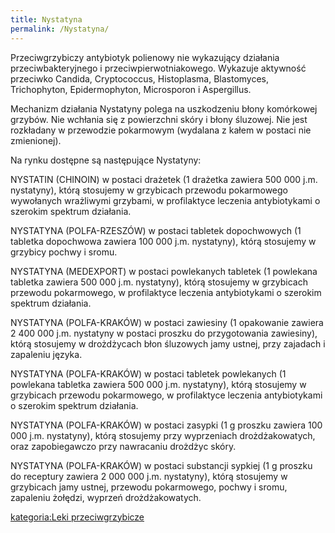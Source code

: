 ```yaml
---
title: Nystatyna
permalink: /Nystatyna/
---
```


Przeciwgrzybiczy antybiotyk polienowy nie wykazujący działania przeciwbakteryjnego i przeciwpierwotniakowego. Wykazuje aktywność przeciwko Candida, Cryptococcus, Histoplasma, Blastomyces, Trichophyton, Epidermophyton, Microsporon i Aspergillus.

Mechanizm działania Nystatyny polega na uszkodzeniu błony komórkowej grzybów. Nie wchłania się z powierzchni skóry i błony śluzowej. Nie jest rozkładany w przewodzie pokarmowym (wydalana z kałem w postaci nie zmienionej).

Na rynku dostępne są następujące Nystatyny:

NYSTATIN (CHINOIN) w postaci drażetek (1 drażetka zawiera 500 000 j.m. nystatyny), którą stosujemy w grzybicach przewodu pokarmowego wywołanych wrażliwymi grzybami, w profilaktyce leczenia antybiotykami o szerokim spektrum działania.

NYSTATYNA (POLFA-RZESZÓW) w postaci tabletek dopochwowych (1 tabletka dopochwowa zawiera 100 000 j.m. nystatyny), którą stosujemy w grzybicy pochwy i sromu.

NYSTATYNA (MEDEXPORT) w postaci powlekanych tabletek (1 powlekana tabletka zawiera 500 000 j.m. nystatyny), którą stosujemy w grzybicach przewodu pokarmowego, w profilaktyce leczenia antybiotykami o szerokim spektrum działania.

NYSTATYNA (POLFA-KRAKÓW) w postaci zawiesiny (1 opakowanie zawiera 2 400 000 j.m. nystatyny w postaci proszku do przygotowania zawiesiny), którą stosujemy w drożdżycach błon śluzowych jamy ustnej, przy zajadach i zapaleniu języka.

NYSTATYNA (POLFA-KRAKÓW) w postaci tabletek powlekanych (1 powlekana tabletka zawiera 500 000 j.m. nystatyny), którą stosujemy w grzybicach przewodu pokarmowego, w profilaktyce leczenia antybiotykami o szerokim spektrum działania.

NYSTATYNA (POLFA-KRAKÓW) w postaci zasypki (1 g proszku zawiera 100 000 j.m. nystatyny), którą stosujemy przy wyprzeniach drożdżakowatych, oraz zapobiegawczo przy nawracaniu drożdżyc skóry.

NYSTATYNA (POLFA-KRAKÓW) w postaci substancji sypkiej (1 g proszku do receptury zawiera 2 000 000 j.m. nystatyny), którą stosujemy w grzybicach jamy ustnej, przewodu pokarmowego, pochwy i sromu, zapaleniu żołędzi, wyprzeń drożdżakowatych.

[kategoria:Leki przeciwgrzybicze](/kategoria:Leki_przeciwgrzybicze "wikilink")